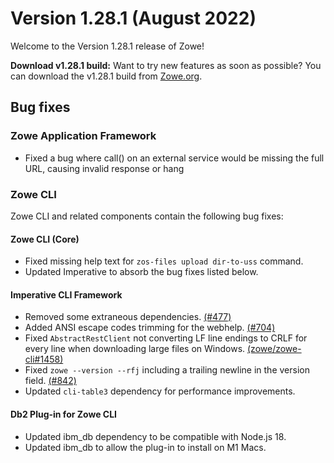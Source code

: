 # Version 1.28.1 (August 2022)

Welcome to the Version 1.28.1 release of Zowe! 

**Download v1.28.1 build:** Want to try new features as soon as possible? You can download the v1.28.1 build from [Zowe.org](https://www.zowe.org/download.html).

## Bug fixes

### Zowe Application Framework

- Fixed a bug where call() on an external service would be missing the full URL, causing invalid response or hang

### Zowe CLI

Zowe CLI and related components contain the following bug fixes:

#### Zowe CLI (Core)

- Fixed missing help text for `zos-files upload dir-to-uss` command.
- Updated Imperative to absorb the bug fixes listed below.

#### Imperative CLI Framework

- Removed some extraneous dependencies. [(#477)](https://github.com/zowe/imperative/issues/477)
- Added ANSI escape codes trimming for the webhelp. [(#704)](https://github.com/zowe/imperative/issues/704)
- Fixed `AbstractRestClient` not converting LF line endings to CRLF for every line when downloading large files on Windows. [(zowe/zowe-cli#1458)](https://github.com/zowe/zowe-cli/issues/1458)
- Fixed `zowe --version --rfj` including a trailing newline in the version field. [(#842)](https://github.com/zowe/imperative/issues/842)
- Updated `cli-table3` dependency for performance improvements.

#### Db2 Plug-in for Zowe CLI

- Updated ibm_db dependency to be compatible with Node.js 18.
- Updated ibm_db to allow the plug-in to install on M1 Macs.